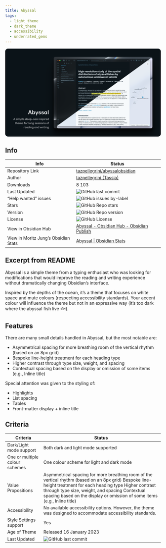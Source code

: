 ```yaml
---
title: Abyssal
tags:
  - light_theme
  - dark_theme
  - accessibility
  - underrated_gems
---
```


![Abyssal Theme Screenshot](https://raw.githubusercontent.com/tazpellegrini/abyssalobsidian/refs/heads/main/assets/abyssal-opening.png)

## Info

|Info|Status|
|---|---|
|Repository Link|[tazpellegrini/abyssalobsidian](https://github.com/tazpellegrini/abyssalobsidian)|
|Author|[tazpellegrini (Tassia)](https://github.com/tazpellegrini)|
|Downloads|8 103|
|Last Updated|![GitHub last commit](https://img.shields.io/github/last-commit/tazpellegrini/abyssalobsidian?color=573E7A&amp;label=last%20update&amp;logo=github&amp;style=for-the-badge)|
|“Help wanted” issues|![GitHub issues by-label](https://img.shields.io/github/issues/tazpellegrini/abyssalobsidian/help%20wanted?color=573E7A&amp;logo=github&amp;style=for-the-badge)|
|Stars|![GitHub Repo stars](https://img.shields.io/github/stars/tazpellegrini/abyssalobsidian?color=573E7A&amp;logo=github&amp;style=for-the-badge)|
|Version|![GitHub Repo version](https://img.shields.io/github/v/release/tazpellegrini/abyssalobsidian?color=573E7A&amp;logo=github&amp;style=for-the-badge&sort=semver)|
|License|![GitHub License](https://img.shields.io/github/license/tazpellegrini/abyssalobsidian?style=for-the-badge)|
|View in Obsidian Hub|[Abyssal \- Obsidian Hub \- Obsidian Publish](https://publish.obsidian.md/hub/02+-+Community+Expansions/02.05+All+Community+Expansions/Themes/Abyssal)|
|View in Moritz Jung’s Obsidian Stats|[Abyssal \| Obsidian Stats](https://www.moritzjung.dev/obsidian-stats/themes/abyssal/)|

## Excerpt from README

Abyssal is a simple theme from a typing enthusiast who was looking for modifications that would improve the reading and writing experience without dramatically changing Obsidian’s interface.

Inspired by the depths of the ocean, it’s a theme that focuses on white space and mute colours (respecting accessibility standards). Your accent colour will influence the theme but not in an expressive way (it’s too dark where the abyssal fish live 🐟).

## Features

There are many small details handled in Abyssal, but the most notable are:

- Asymmetrical spacing for more breathing room of the vertical rhythm (based on an 8px grid)
- Bespoke line-height treatment for each heading type
- Higher contrast through type size, weight, and spacing
- Contextual spacing based on the display or omission of some items (e.g., Inline title)

Special attention was given to the styling of:

- Highlights
- List spacing
- Tables
- Front-matter display \+ inline title

## Criteria

|Criteria|Status|
|---|---|
|Dark/Light mode support|Both dark and light mode supported|
|One or multiple colour schemes|One colour scheme for light and dark mode|
|Value Propositions|Asymmetrical spacing for more breathing room of the vertical rhythm (based on an 8px grid) Bespoke line-height treatment for each heading type Higher contrast through type size, weight, and spacing Contextual spacing based on the display or omission of some items (e.g., Inline title)|
|Accessibility|No available accessibility options. However, the theme was designed to accommodate accessibility standards.|
|Style Settings support|Yes|
|Age of Theme|Released 16 January 2023|
|Last Updated|![GitHub last commit](https://img.shields.io/github/last-commit/tazpellegrini/abyssalobsidian?color=573E7A&amp;label=last%20update&amp;logo=github&amp;style=for-the-badge)|
